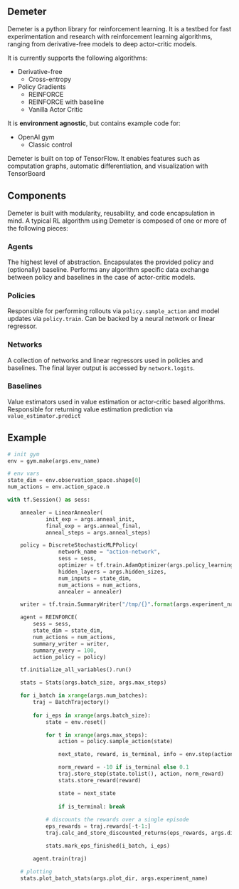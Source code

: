 Demeter
-------

Demeter is a python library for reinforcement learning. It is a testbed for fast experimentation and research with reinforcement learning algorithms, ranging from derivative-free models to deep actor-critic models.

It is currently supports the following algorithms:

+ Derivative-free
  + Cross-entropy
+ Policy Gradients
  + REINFORCE
  + REINFORCE with baseline
  + Vanilla Actor Critic

It is __environment agnostic__, but contains example code for:

+ OpenAI gym 
  + Classic control

Demeter is built on top of TensorFlow. It enables features such as computation graphs, automatic differentiation, and visualization with TensorBoard


## Components

Demeter is built with modularity, reusability, and code encapsulation in mind. A typical RL algorithm using Demeter is composed of one or more of the following pieces:

### Agents

The highest level of abstraction. Encapsulates the provided policy and (optionally) baseline. Performs any algorithm specific data exchange between policy and baselines in the case of actor-critic models.


### Policies

Responsible for performing rollouts via `policy.sample_action` and model updates via `policy.train`. Can be backed by a neural network or linear regressor.

### Networks

A collection of networks and linear regressors used in policies and baselines. The final layer output is accessed by `network.logits`.

### Baselines 

Value estimators used in value estimation or actor-critic based algorithms. Responsible for returning value estimation prediction via `value_estimator.predict`


## Example

```python
# init gym
env = gym.make(args.env_name)

# env vars
state_dim = env.observation_space.shape[0]
num_actions = env.action_space.n

with tf.Session() as sess:

    annealer = LinearAnnealer(
            init_exp = args.anneal_init,
            final_exp = args.anneal_final,
            anneal_steps = args.anneal_steps)

    policy = DiscreteStochasticMLPPolicy(
                network_name = "action-network",
                sess = sess, 
                optimizer = tf.train.AdamOptimizer(args.policy_learning_rate),
                hidden_layers = args.hidden_sizes,
                num_inputs = state_dim,
                num_actions = num_actions,
                annealer = annealer)

    writer = tf.train.SummaryWriter("/tmp/{}".format(args.experiment_name))

    agent = REINFORCE(
        sess = sess,
        state_dim = state_dim,
        num_actions = num_actions,
        summary_writer = writer,
        summary_every = 100,
        action_policy = policy)

    tf.initialize_all_variables().run()

    stats = Stats(args.batch_size, args.max_steps)

    for i_batch in xrange(args.num_batches):
        traj = BatchTrajectory()
        
        for i_eps in xrange(args.batch_size):
            state = env.reset()

            for t in xrange(args.max_steps):
                action = policy.sample_action(state)

                next_state, reward, is_terminal, info = env.step(action)

                norm_reward = -10 if is_terminal else 0.1
                traj.store_step(state.tolist(), action, norm_reward)
                stats.store_reward(reward)

                state = next_state
    
                if is_terminal: break
            
            # discounts the rewards over a single episode
            eps_rewards = traj.rewards[-t-1:]
            traj.calc_and_store_discounted_returns(eps_rewards, args.discount) 

            stats.mark_eps_finished(i_batch, i_eps)

        agent.train(traj)

    # plotting
    stats.plot_batch_stats(args.plot_dir, args.experiment_name)
```



